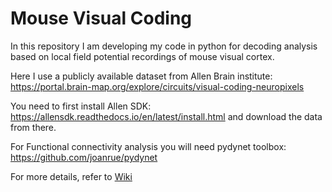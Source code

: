 # Mouse Visual Coding
In this repository I am developing my code in python for decoding analysis based on local field potential recordings of mouse visual cortex.

Here I use a publicly available dataset from Allen Brain institute: https://portal.brain-map.org/explore/circuits/visual-coding-neuropixels

You need to first install Allen SDK: https://allensdk.readthedocs.io/en/latest/install.html and download the data from there.

For Functional connectivity analysis you will need pydynet toolbox: https://github.com/joanrue/pydynet

For more details, refer to [Wiki](https://github.com/EBarzegaran/MouseVisualCoding/wiki)
